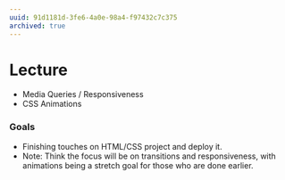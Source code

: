 ```yaml
---
uuid: 91d1181d-3fe6-4a0e-98a4-f97432c7c375
archived: true
---
```


# Lecture
- Media Queries / Responsiveness
- CSS Animations


### Goals
- Finishing touches on HTML/CSS project and deploy it.
- Note: Think the focus will be on transitions and responsiveness, with animations being
a stretch goal for those who are done earlier.
